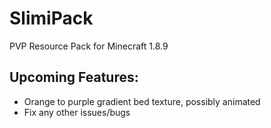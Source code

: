 # SlimiPack
PVP Resource Pack for Minecraft 1.8.9

## Upcoming Features:
- Orange to purple gradient bed texture, possibly animated
- Fix any other issues/bugs
